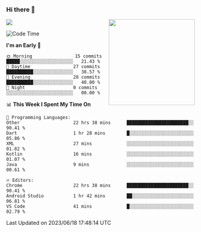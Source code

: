 ### Hi there 👋

![](https://metrics.lecoq.io/itaowu?template=classic&config.timezone=Asia%2FShanghai)
<img align='right' src="https://media.giphy.com/media/M9gbBd9nbDrOTu1Mqx/giphy.gif" width="230">

<!--START_SECTION:waka-->
![Code Time](http://img.shields.io/badge/Code%20Time-90%20hrs%2022%20mins-blue)

**I'm an Early 🐤** 

```text
🌞 Morning                15 commits          █████░░░░░░░░░░░░░░░░░░░░   21.43 % 
🌆 Daytime                27 commits          ██████████░░░░░░░░░░░░░░░   38.57 % 
🌃 Evening                28 commits          ██████████░░░░░░░░░░░░░░░   40.00 % 
🌙 Night                  0 commits           ░░░░░░░░░░░░░░░░░░░░░░░░░   00.00 % 
```


📊 **This Week I Spent My Time On** 

```text
💬 Programming Languages: 
Other                    22 hrs 38 mins      ███████████████████████░░   90.41 % 
Dart                     1 hr 28 mins        █░░░░░░░░░░░░░░░░░░░░░░░░   05.86 % 
XML                      27 mins             ░░░░░░░░░░░░░░░░░░░░░░░░░   01.82 % 
Kotlin                   16 mins             ░░░░░░░░░░░░░░░░░░░░░░░░░   01.07 % 
Java                     9 mins              ░░░░░░░░░░░░░░░░░░░░░░░░░   00.61 % 

🔥 Editors: 
Chrome                   22 hrs 38 mins      ███████████████████████░░   90.41 % 
Android Studio           1 hr 42 mins        ██░░░░░░░░░░░░░░░░░░░░░░░   06.81 % 
VS Code                  41 mins             █░░░░░░░░░░░░░░░░░░░░░░░░   02.79 % 
```


 Last Updated on 2023/06/18 17:48:14 UTC
<!--END_SECTION:waka-->

<!--
**itaowu/itaowu** is a ✨ _special_ ✨ repository because its `README.md` (this file) appears on your GitHub profile.

Here are some ideas to get you started:

- 🔭 I’m currently working on ...
- 🌱 I’m currently learning ...
- 👯 I’m looking to collaborate on ...
- 🤔 I’m looking for help with ...
- 💬 Ask me about ...
- 📫 How to reach me: ...
- 😄 Pronouns: ...
- ⚡ Fun fact: ...
-->
